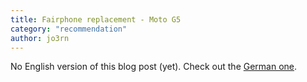 ```yaml
---
title: Fairphone replacement - Moto G5
category: "recommendation"
author: jo3rn
---
```


No English version of this blog post (yet). Check out the [German one](/de/blog/fairphone-ersatz-moto-g5).
